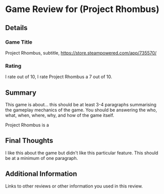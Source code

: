 # Game Review for (Project Rhombus)

## Details

### Game Title
Project Rhombus, subtitle, https://store.steampowered.com/app/735570/

### Rating
I rate out of 10, I rate Project Rhombus a 7 out of 10.

## Summary
This game is about... this should be at least 3-4 paragraphs summarising the gameplay mechanics of the game. You should be answering the who, what, when, where, why, and how of the game itself.

Project Rhombus is a  

## Final Thoughts
I like this about the game but didn't like this particular feature. This should be at a minimum of one paragraph.

## Additional Information
Links to other reviews or other information you used in this review.

